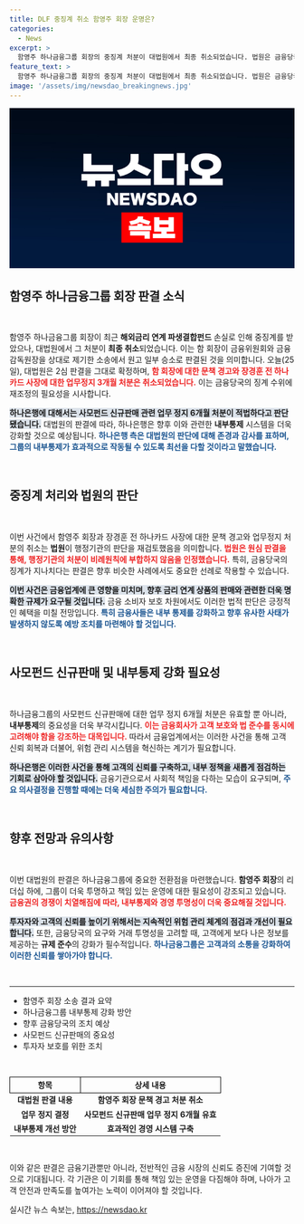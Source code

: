 ```yaml
---
title: DLF 중징계 취소 함영주 회장 운명은?
categories:
  - News
excerpt: >
  함영주 하나금융그룹 회장의 중징계 처분이 대법원에서 최종 취소되었습니다. 법원은 금융당국의 문책 경고를 무효로 하며, 새로운 징계 수위를 설정할 계획입니다. 이에 따라 하나은행은 내부 통제 강화를 다짐했습니다.
feature_text: >
  함영주 하나금융그룹 회장의 중징계 처분이 대법원에서 최종 취소되었습니다. 법원은 금융당국의 문책 경고를 무효로 하며, 새로운 징계 수위를 설정할 계획입니다. 이에 따라 하나은행은 내부 통제 강화를 다짐했습니다.
image: '/assets/img/newsdao_breakingnews.jpg'
---
```


<p><img src="/assets/img/newsdao_breakingnews.jpg" alt="bookingtag 속보" /></p>

<h2 data-ke-size="size26">함영주 하나금융그룹 회장 판결 소식</h2>

<p data-ke-size="size16">&nbsp;</p>

<p>함영주 하나금융그룹 회장이 최근 <b>해외금리 연계 파생결합펀드</b> 손실로 인해 중징계를 받았으나, 대법원에서 그 처분이 <b>최종 취소</b>되었습니다. 이는 함 회장이 금융위원회와 금융감독원장을 상대로 제기한 소송에서 원고 일부 승소로 판결된 것을 의미합니다. 오늘(25일), 대법원은 2심 판결을 그대로 확정하며, <b><span style="color: #ee2323;">함 회장에 대한 문책 경고와 장경훈 전 하나카드 사장에 대한 업무정지 3개월 처분은 취소되었습니다.</span></b> 이는 금융당국의 징계 수위에 재조정의 필요성을 시사합니다. </p>

<p><b><span style="background-color: #21538527;">하나은행에 대해서는 사모펀드 신규판매 관련 업무 정지 6개월 처분이 적법하다고 판단됐습니다.</span></b> 대법원의 판결에 따라, 하나은행은 향후 이와 관련한 <b>내부통제</b> 시스템을 더욱 강화할 것으로 예상됩니다. <b><span style="color: #1a5490;">하나은행 측은 대법원의 판단에 대해 존경과 감사를 표하며, 그룹의 내부통제가 효과적으로 작동될 수 있도록 최선을 다할 것이라고 말했습니다.</span></b> </p>

<p data-ke-size="size16">&nbsp;</p>

<h2 data-ke-size="size26">중징계 처리와 법원의 판단</h2>

<p data-ke-size="size16">&nbsp;</p>

<p>이번 사건에서 함영주 회장과 장경훈 전 하나카드 사장에 대한 문책 경고와 업무정지 처분의 취소는 <b>법원</b>이 행정기관의 판단을 재검토했음을 의미합니다. <b><span style="color: #ee2323;">법원은 원심 판결을 통해, 행정기관의 처분이 비례원칙에 부합하지 않음을 인정했습니다.</span></b> 특히, 금융당국의 징계가 지나치다는 판결은 향후 비슷한 사례에서도 중요한 선례로 작용할 수 있습니다. </p>

<p><b><span style="background-color: #21538527;">이번 사건은 금융업계에 큰 영향을 미치며, 향후 금리 연계 상품의 판매와 관련한 더욱 명확한 규제가 요구될 것입니다.</span></b> 금융 소비자 보호 차원에서도 이러한 법적 판단은 긍정적인 혜택을 미칠 전망입니다. <b><span style="color: #1a5490;">특히 금융사들은 내부 통제를 강화하고 향후 유사한 사태가 발생하지 않도록 예방 조치를 마련해야 할 것입니다.</span></b> </p>

<p data-ke-size="size16">&nbsp;</p>

<h2 data-ke-size="size26">사모펀드 신규판매 및 내부통제 강화 필요성</h2>

<p data-ke-size="size16">&nbsp;</p>

<p>하나금융그룹의 사모펀드 신규판매에 대한 업무 정지 6개월 처분은 유효할 뿐 아니라, <b>내부통제</b>의 중요성을 더욱 부각시킵니다. <b><span style="color: #ee2323;">이는 금융회사가 고객 보호와 법 준수를 동시에 고려해야 함을 강조하는 대목입니다.</span></b> 따라서 금융업계에서는 이러한 사건을 통해 고객 신뢰 회복과 더불어, 위험 관리 시스템을 혁신하는 계기가 필요합니다.</p>

<p><b><span style="background-color: #21538527;">하나은행은 이러한 사건을 통해 고객의 신뢰를 구축하고, 내부 정책을 새롭게 점검하는 기회로 삼아야 할 것입니다.</span></b> 금융기관으로서 사회적 책임을 다하는 모습이 요구되며, <b><span style="color: #1a5490;">주요 의사결정을 진행할 때에는 더욱 세심한 주의가 필요합니다.</span></b></p>

<p data-ke-size="size16">&nbsp;</p>

<h2 data-ke-size="size26">향후 전망과 유의사항</h2>

<p data-ke-size="size16">&nbsp;</p>

<p>이번 대법원의 판결은 하나금융그룹에 중요한 전환점을 마련했습니다. <b>함영주 회장</b>의 리더십 하에, 그룹이 더욱 투명하고 책임 있는 운영에 대한 필요성이 강조되고 있습니다. <b><span style="color: #ee2323;">금융권의 경쟁이 치열해짐에 따라, 내부통제와 경영 투명성이 더욱 중요해질 것입니다.</span></b> </p>

<p><b><span style="background-color: #21538527;">투자자와 고객의 신뢰를 높이기 위해서는 지속적인 위험 관리 체계의 점검과 개선이 필요합니다.</span></b> 또한, 금융당국의 요구와 거래 투명성을 고려할 때, 고객에게 보다 나은 정보를 제공하는 <b>규제 준수</b>의 강화가 필수적입니다. <b><span style="color: #1a5490;">하나금융그룹은 고객과의 소통을 강화하여 이러한 신뢰를 쌓아가야 합니다.</span></b> </p>

<p data-ke-size="size16">&nbsp;</p> 

<hr>

<ul>
 <li>함영주 회장 소송 결과 요약</li>
 <li>하나금융그룹 내부통제 강화 방안</li>
 <li>향후 금융당국의 조치 예상</li>
 <li>사모펀드 신규판매의 중요성</li>
 <li>투자자 보호를 위한 조치</li>
</ul>

<p data-ke-size="size16">&nbsp;</p>

<table style="width: 100%; border-collapse: collapse;">
 <thead>
   <tr>
     <th style="border: 1px solid #000; text-align: center;">항목</th>
     <th style="border: 1px solid #000; text-align: center;">상세 내용</th>
   </tr>
 </thead>
 <tbody>
   <tr>
     <td style="text-align: center; height: 17px;"><b>대법원 판결 내용</b></td>
     <td style="text-align: center; height: 17px;"><b>함영주 회장 문책 경고 처분 취소</b></td>
   </tr>
   <tr>
     <td style="text-align: center; height: 17px;"><b>업무 정지 결정</b></td>
     <td style="text-align: center; height: 17px;"><b>사모펀드 신규판매 업무 정지 6개월 유효</b></td>
   </tr>
   <tr>
     <td style="text-align: center; height: 17px;"><b>내부통제 개선 방안</b></td>
     <td style="text-align: center; height: 17px;"><b>효과적인 경영 시스템 구축</b></td>
   </tr>
 </tbody>
</table>

<p data-ke-size="size16">&nbsp;</p> 

<p>이와 같은 판결은 금융기관뿐만 아니라, 전반적인 금융 시장의 신뢰도 증진에 기여할 것으로 기대됩니다. 각 기관은 이 기회를 통해 책임 있는 운영을 다짐해야 하며, 나아가 고객 안전과 만족도를 높여가는 노력이 이어져야 할 것입니다.</p>
실시간 뉴스 속보는, <a href="https://newsdao.kr" rel="dofollow">https://newsdao.kr</a>


